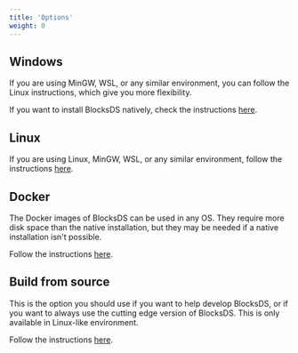 ```yaml
---
title: 'Options'
weight: 0
---
```


## Windows

If you are using MinGW, WSL, or any similar environment, you can follow the
Linux instructions, which give you more flexibility.

If you want to install BlocksDS natively, check the instructions
[here](windows).

## Linux

If you are using Linux, MinGW, WSL, or any similar environment, follow the
instructions [here](linux).

## Docker

The Docker images of BlocksDS can be used in any OS. They require more disk
space than the native installation, but they may be needed if a native
installation isn't possible.

Follow the instructions [here](docker).

## Build from source

This is the option you should use if you want to help develop BlocksDS, or if
you want to always use the cutting edge version of BlocksDS. This is only
available in Linux-like environment.

Follow the instructions [here](from_source).
